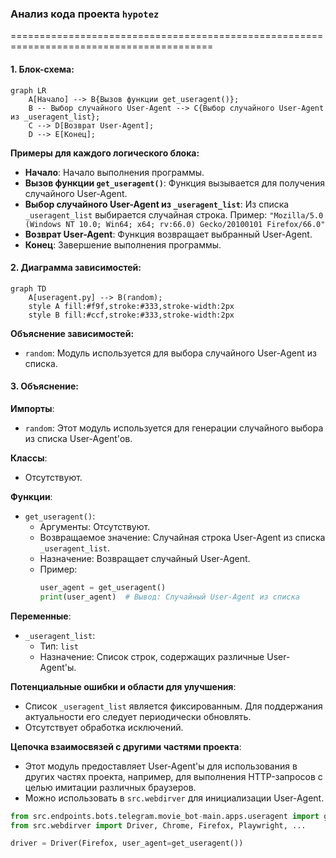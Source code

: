 ### **Анализ кода проекта `hypotez`**

=========================================================================================

#### **1. Блок-схема**:

```mermaid
graph LR
    A[Начало] --> B{Вызов функции get_useragent()};
    B -- Выбор случайного User-Agent --> C{Выбор случайного User-Agent из _useragent_list};
    C --> D[Возврат User-Agent];
    D --> E[Конец];
```

**Примеры для каждого логического блока:**

- **Начало**: Начало выполнения программы.
- **Вызов функции `get_useragent()`**: Функция вызывается для получения случайного User-Agent.
- **Выбор случайного User-Agent из `_useragent_list`**: Из списка `_useragent_list` выбирается случайная строка.
  Пример: `"Mozilla/5.0 (Windows NT 10.0; Win64; x64; rv:66.0) Gecko/20100101 Firefox/66.0"`
- **Возврат User-Agent**: Функция возвращает выбранный User-Agent.
- **Конец**: Завершение выполнения программы.

#### **2. Диаграмма зависимостей**:

```mermaid
graph TD
    A[useragent.py] --> B(random);
    style A fill:#f9f,stroke:#333,stroke-width:2px
    style B fill:#ccf,stroke:#333,stroke-width:2px
```

**Объяснение зависимостей:**

- `random`: Модуль используется для выбора случайного User-Agent из списка.

#### **3. Объяснение**:

**Импорты**:
- `random`: Этот модуль используется для генерации случайного выбора из списка User-Agent'ов.

**Классы**:
- Отсутствуют.

**Функции**:
- `get_useragent()`:
    - Аргументы: Отсутствуют.
    - Возвращаемое значение: Случайная строка User-Agent из списка `_useragent_list`.
    - Назначение: Возвращает случайный User-Agent.
    - Пример:
        ```python
        user_agent = get_useragent()
        print(user_agent)  # Вывод: Случайный User-Agent из списка
        ```

**Переменные**:
- `_useragent_list`:
    - Тип: `list`
    - Назначение: Список строк, содержащих различные User-Agent'ы.

**Потенциальные ошибки и области для улучшения**:
- Список `_useragent_list` является фиксированным. Для поддержания актуальности его следует периодически обновлять.
- Отсутствует обработка исключений.

**Цепочка взаимосвязей с другими частями проекта**:
- Этот модуль предоставляет User-Agent'ы для использования в других частях проекта, например, для выполнения HTTP-запросов с целью имитации различных браузеров.
- Можно использовать в `src.webdirver` для инициализации User-Agent.

```python
from src.endpoints.bots.telegram.movie_bot-main.apps.useragent import get_useragent
from src.webdirver import Driver, Chrome, Firefox, Playwright, ...

driver = Driver(Firefox, user_agent=get_useragent())